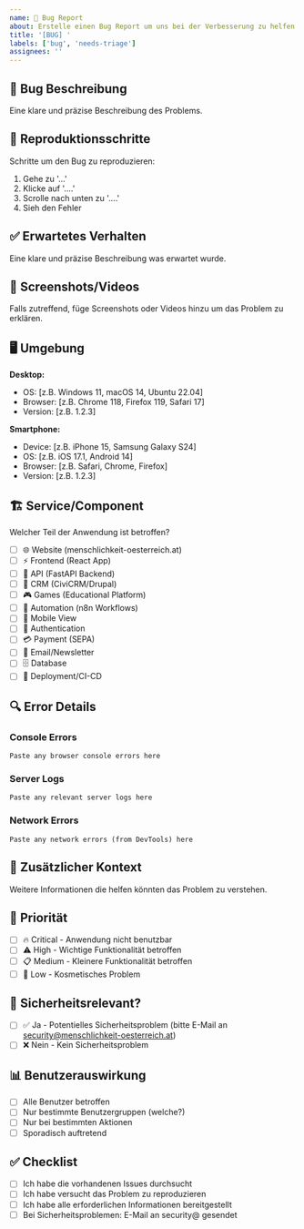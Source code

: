```yaml
---
name: 🐛 Bug Report
about: Erstelle einen Bug Report um uns bei der Verbesserung zu helfen
title: '[BUG] '
labels: ['bug', 'needs-triage']
assignees: ''
---
```


## 🐛 Bug Beschreibung
Eine klare und präzise Beschreibung des Problems.

## 🔄 Reproduktionsschritte
Schritte um den Bug zu reproduzieren:
1. Gehe zu '...'
2. Klicke auf '....'
3. Scrolle nach unten zu '....'
4. Sieh den Fehler

## ✅ Erwartetes Verhalten
Eine klare und präzise Beschreibung was erwartet wurde.

## 📱 Screenshots/Videos
Falls zutreffend, füge Screenshots oder Videos hinzu um das Problem zu erklären.

## 🖥️ Umgebung
**Desktop:**
- OS: [z.B. Windows 11, macOS 14, Ubuntu 22.04]
- Browser: [z.B. Chrome 118, Firefox 119, Safari 17]
- Version: [z.B. 1.2.3]

**Smartphone:**
- Device: [z.B. iPhone 15, Samsung Galaxy S24]
- OS: [z.B. iOS 17.1, Android 14]
- Browser: [z.B. Safari, Chrome, Firefox]
- Version: [z.B. 1.2.3]

## 🏗️ Service/Component
Welcher Teil der Anwendung ist betroffen?
- [ ] 🌐 Website (menschlichkeit-oesterreich.at)
- [ ] ⚡ Frontend (React App)  
- [ ] 🔧 API (FastAPI Backend)
- [ ] 👥 CRM (CiviCRM/Drupal)
- [ ] 🎮 Games (Educational Platform)
- [ ] 🤖 Automation (n8n Workflows)
- [ ] 📱 Mobile View
- [ ] 🔐 Authentication
- [ ] 💳 Payment (SEPA)
- [ ] 📧 Email/Newsletter
- [ ] 🗄️ Database
- [ ] 🚀 Deployment/CI-CD

## 🔍 Error Details

### Console Errors
```
Paste any browser console errors here
```

### Server Logs  
```
Paste any relevant server logs here
```

### Network Errors
```
Paste any network errors (from DevTools) here
```

## 🔗 Zusätzlicher Kontext
Weitere Informationen die helfen könnten das Problem zu verstehen.

## 🎯 Priorität
- [ ] 🔥 Critical - Anwendung nicht benutzbar
- [ ] ⚠️ High - Wichtige Funktionalität betroffen
- [ ] 📋 Medium - Kleinere Funktionalität betroffen  
- [ ] 📝 Low - Kosmetisches Problem

## 🔐 Sicherheitsrelevant?
- [ ] ✅ Ja - Potentielles Sicherheitsproblem (bitte E-Mail an security@menschlichkeit-oesterreich.at)
- [ ] ❌ Nein - Kein Sicherheitsproblem

## 📊 Benutzerauswirkung
- [ ] Alle Benutzer betroffen
- [ ] Nur bestimmte Benutzergruppen (welche?)
- [ ] Nur bei bestimmten Aktionen
- [ ] Sporadisch auftretend

## ✅ Checklist
- [ ] Ich habe die vorhandenen Issues durchsucht
- [ ] Ich habe versucht das Problem zu reproduzieren
- [ ] Ich habe alle erforderlichen Informationen bereitgestellt
- [ ] Bei Sicherheitsproblemen: E-Mail an security@ gesendet